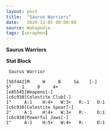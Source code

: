 ```yaml
---
layout: post
title:  "Saurus Warriors"
date:   2020-12-05 00:00:00
source: Wahapedia
tags: [seraphon]
---
```


**Saurus Warriors**

**Stat Block**
```
 Saurus Warrior
```

```
[56f442]M     W     B     Sa    [-]
5"    1     8     4+    
[e85545]Weapons[-]
[c6c930]Celestite Club[-]
1"     A:1    H:4+   W:3+   R:-1   D:1   
[c6c930]Celestite Spear[-]
2"     A:1    H:4+   W:3+   R:-    D:1   
[c6c930]Powerful Jaws[-]
1"     A:1    H:5+   W:4+   R:-    D:1   
```
    